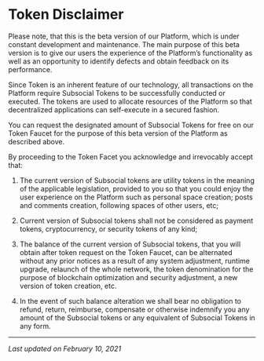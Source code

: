# Token Disclaimer

Please note, that this is the beta version of our Platform, which is under constant development and maintenance. The main purpose of this beta version is to give our users the experience of the Platform’s functionality as well as an opportunity to identify defects and obtain feedback on its performance.

Since Token is an inherent feature of our technology, all transactions on the Platform require Subsocial Tokens to be successfully conducted or executed. The tokens are used to allocate resources of the Platform so that decentralized applications can self-execute in a secured fashion.

You can request the designated amount of Subsocial Tokens for free on our Token Faucet for the purpose of this beta version of the Platform as described above.

By proceeding to the Token Facet you acknowledge and irrevocably accept that:

1.  The current version of Subsocial tokens are utility tokens in the meaning of the applicable legislation, provided to you so that you could enjoy the user experience on the Platform such as personal space creation; posts and comments creation, following spaces of other users, etc;

2.  Current version of Subsocial tokens shall not be considered as payment tokens, cryptocurrency, or security tokens of any kind;

3.  The balance of the current version of Subsocial tokens, that you will obtain after token request on the Token Faucet, can be alternated without any prior notices as a result of any system adjustment, runtime upgrade, relaunch of the whole network, the token denomination for the purpose of blockchain optimization and security adjustment, a new version of token creation, etc.

4.  In the event of such balance alteration we shall bear no obligation to refund, return, reimburse, compensate or otherwise indemnify you any amount of the Subsocial tokens or any equivalent of Subsocial Tokens in any form.

---

_Last updated on February 10, 2021_
